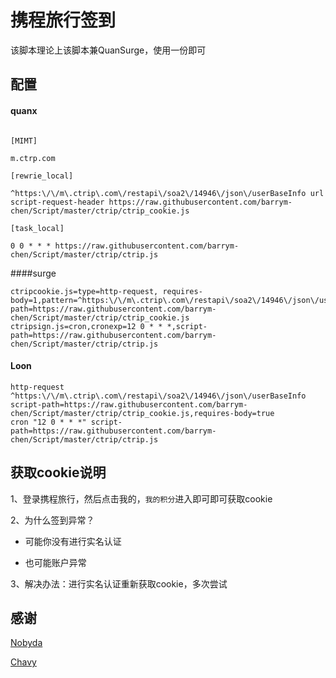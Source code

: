 # **携程旅行签到**<br>



该脚本理论上该脚本兼QuanSurge，使用一份即可<br>



## 配置<br>
#### quanx
```

[MIMT]

m.ctrp.com

[rewrie_local]

^https:\/\/m\.ctrip\.com\/restapi\/soa2\/14946\/json\/userBaseInfo url script-request-header https://raw.githubusercontent.com/barrym-chen/Script/master/ctrip/ctrip_cookie.js

[task_local]

0 0 * * * https://raw.githubusercontent.com/barrym-chen/Script/master/ctrip/ctrip.js

```

####surge
```
ctripcookie.js=type=http-request, requires-body=1,pattern=^https:\/\/m\.ctrip\.com\/restapi\/soa2\/14946\/json\/userBaseInfo,script-path=https://raw.githubusercontent.com/barrym-chen/Script/master/ctrip/ctrip_cookie.js
ctripsign.js=cron,cronexp=12 0 * * *,script-path=https://raw.githubusercontent.com/barrym-chen/Script/master/ctrip/ctrip.js
```


#### Loon
```
http-request ^https:\/\/m\.ctrip\.com\/restapi\/soa2\/14946\/json\/userBaseInfo script-path=https://raw.githubusercontent.com/barrym-chen/Script/master/ctrip/ctrip_cookie.js,requires-body=true
cron "12 0 * * *" script-path=https://raw.githubusercontent.com/barrym-chen/Script/master/ctrip/ctrip.js

```
## 获取cookie说明<br>

1、登录携程旅行，然后点击我的，`我的积分`进入即可即可获取cookie<br>

2、为什么签到异常？<br>

* 可能你没有进行实名认证<br>

* 也可能账户异常<br>


3、解决办法：进行实名认证重新获取cookie，多次尝试


## 感谢

[Nobyda](https://github.com/NobyDa/Scrip)<br>

[Chavy](https://github.com/chavyleung/script)
